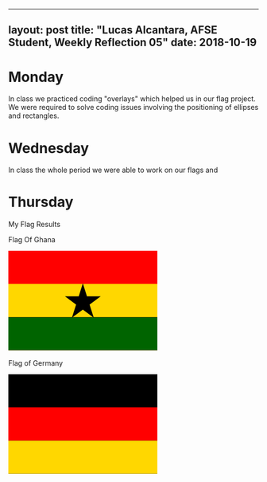  ---
 layout: post
 title: "Lucas Alcantara, AFSE Student, Weekly Reflection 05" 
 date: 2018-10-19
 ---


# Monday
In class we practiced coding "overlays" which helped us in our flag project. We were required to solve coding issues
involving the positioning of ellipses and rectangles. 


# Wednesday
In class the whole period we were able to work on our flags and 



# Thursday
My Flag Results 

Flag Of Ghana

![ghana](/images/ghana.png)

Flag of Germany

![Germany](/images/Germany.png)
